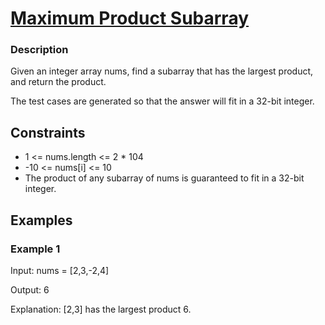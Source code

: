 # [Maximum Product Subarray](https://leetcode.com/problems/maximum-product-subarray/)


### Description

Given an integer array nums, find a subarray that has the largest product, and return the product.

The test cases are generated so that the answer will fit in a 32-bit integer.

## Constraints

- 1 <= nums.length <= 2 * 104
- -10 <= nums[i] <= 10
- The product of any subarray of nums is guaranteed to fit in a 32-bit integer.

## Examples

### Example 1
Input: nums = [2,3,-2,4]

Output: 6

Explanation: [2,3] has the largest product 6.



